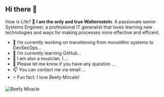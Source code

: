 ## Hi there 👋 

How is Life?
:dragon_face:
**I am the only and true Walternstein**. A passionate senior Systems Engineer, a professional IT generalist that loves learning new technologies and ways for making processes more effective and efficent.

- 🔭 I’m currently working on transitioning from monolithic systems to DevSecOps...
- 🌱 I’m currently learning GitHub...
- 🤔 I am also a musician. I  ...
- 💬 Please let me know if you have any question ...
- 📫 You can contact me via email ...
- ⚡ Fun fact: I love Beefy Mircale! 

![Beefy Miracle](https://fedoraproject.org/w/uploads/6/60/Hotdog.gif) 
